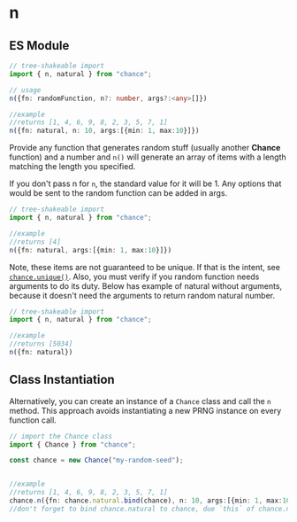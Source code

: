 # n

## ES Module

```ts
// tree-shakeable import
import { n, natural } from "chance";

// usage
n({fn: randomFunction, n?: number, args?:<any>[]})

//example
//returns [1, 4, 6, 9, 8, 2, 3, 5, 7, 1] 
n({fn: natural, n: 10, args:[{min: 1, max:10}]})
```

Provide any function that generates random stuff (usually another **Chance** function) and a number and `n()` will generate an array of items with a length matching the length you specified.

If you don't pass n for `n`, the standard value for it will be 1. Any options that would be sent to the random function can be added in args.

```ts
// tree-shakeable import
import { n, natural } from "chance";

//example
//returns [4] 
n({fn: natural, args:[{min: 1, max:10}]})
```

Note, these items are not guaranteed to be unique. If that is the intent, see [`chance.unique()`](http://chancejs.com/#unique). Also, you must verify if you random function needs arguments to do its duty. Below has example of natural without arguments, because it doesn't need the arguments to return random natural number.

```ts
// tree-shakeable import
import { n, natural } from "chance";

//example
//returns [5034] 
n({fn: natural})
```

## Class Instantiation

Alternatively, you can create an instance of a `Chance` class and call the `n` method.
This approach avoids instantiating a new PRNG instance on every function call.

```ts
// import the Chance class
import { Chance } from "chance";

const chance = new Chance("my-random-seed");


//example
//returns [1, 4, 6, 9, 8, 2, 3, 5, 7, 1] 
chance.n({fn: chance.natural.bind(chance), n: 10, args:[{min: 1, max:10}]})
//don't forget to bind chance.natural to chance, due `this` of chance.natural lost his reference when it passed to chance.n 
```
